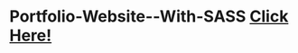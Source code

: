 # Portfolio-Website--With-SASS [Click Here!](https://yasingultekin.github.io/Portfolio-Website--With-SASS/)

